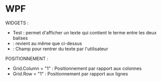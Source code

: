 # WPF
 
WIDGETS :
- <Label>Test</Label> : permet d'afficher un texte qui contient le terme entre les deux balises
- <Label Content="Test" /> : revient au même que ci-dessus
- <TextBox Grid.Row="0" Grid.Column="1" Name="firstName" Margin="0,5,10,5"/> : Champ pour rentrer du texte par l'utilisateur


POSITIONNEMENT :
- Grid.Column = "1" : Positionnement par rapport aux colonnes
- Grid.Row = "1" : Positionnement par rapport aux lignes